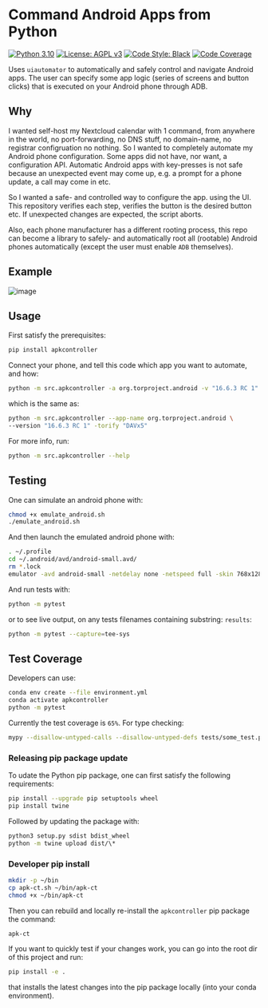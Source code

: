 # Command Android Apps from Python

[![Python 3.10](https://img.shields.io/badge/python-3.10-blue.svg)](https://www.python.org/downloads/release/python-3106/)
[![License: AGPL v3](https://img.shields.io/badge/License-AGPL_v3-blue.svg)](https://www.gnu.org/licenses/agpl-3.0)
[![Code Style: Black](https://img.shields.io/badge/code%20style-black-000000.svg)](https://github.com/ambv/black)
[![Code Coverage](https://codecov.io/gh/a-t-0/snn/branch/main/graph/badge.svg)](https://codecov.io/gh/a-t-0/snnalgorithms)

Uses `uiautomator` to automatically and safely control and navigate Android
apps.
The user can specify some app logic (series of screens and button clicks) that
is executed on your Android phone through ADB.

## Why
I wanted self-host my Nextcloud calendar with 1 command, from anywhere in the world, no port-forwarding, no DNS stuff, no domain-name, no registrar configruation no nothing. So I wanted to completely automate my Android phone configuration. Some apps did not have, nor want, a configuration API. Automatic Android apps with key-presses is not safe because an unexpected event may come up, e.g. a prompt for a phone update, a call may come in etc.

So I wanted a safe- and controlled way to configure the app. using the UI. This repository verifies each step, verifies the button is the desired button etc. If unexpected changes are expected, the script aborts.

Also, each phone manufacturer has a different rooting process, this repo can become a library to safely- and automatically root all (rootable) Android phones automatically (except the user must enable `ADB` themselves).

## Example

![image](https://user-images.githubusercontent.com/34750068/212434675-65839344-0dbd-43c1-a7c2-3717cdd40d31.png)


## Usage

First satisfy the prerequisites:

```bash
pip install apkcontroller
```

Connect your phone, and tell this code which app you want to automate, and how:

```bash
python -m src.apkcontroller -a org.torproject.android -v "16.6.3 RC 1" -t "DAVx5"
```

which is the same as:

```bash
python -m src.apkcontroller --app-name org.torproject.android \
--version "16.6.3 RC 1" -torify "DAVx5"
```

For more info, run:

```bash
python -m src.apkcontroller --help
```

## Testing

One can simulate an android phone with:

```sh
chmod +x emulate_android.sh
./emulate_android.sh
```

And then launch the emulated android phone with:

```sh
. ~/.profile
cd ~/.android/avd/android-small.avd/
rm *.lock
emulator -avd android-small -netdelay none -netspeed full -skin 768x1280
```

And run tests with:

```bash
python -m pytest
```

or to see live output, on any tests filenames containing substring: `results`:

```bash
python -m pytest --capture=tee-sys

```

## Test Coverage

Developers can use:

```bash
conda env create --file environment.yml
conda activate apkcontroller
python -m pytest
```

Currently the test coverage is `65%`. For type checking:

```bash
mypy --disallow-untyped-calls --disallow-untyped-defs tests/some_test.py
```

### Releasing pip package update

To udate the Python pip package, one can first satisfy the following requirements:

```bash
pip install --upgrade pip setuptools wheel
pip install twine
```

Followed by updating the package with:

```bash
python3 setup.py sdist bdist_wheel
python -m twine upload dist/\*
```

### Developer pip install

```bash
mkdir -p ~/bin
cp apk-ct.sh ~/bin/apk-ct
chmod +x ~/bin/apk-ct
```

Then you can rebuild and locally re-install the `apkcontroller` pip package the command:

```bash
apk-ct
```

If you want to quickly test if your changes work, you can go into the root dir
of this project and run:

```bash
pip install -e .
```

that installs the latest changes into the pip package locally (into your conda
environment).

<!-- Un-wrapped URL's (Badges and Hyperlinks) -->
